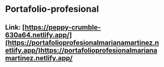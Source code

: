 # Portafolio-profesional
## Link:  [https://peppy-crumble-630a64.netlify.app/](https://portafolioprofesionalmarianamartinez.netlify.app/)https://portafolioprofesionalmarianamartinez.netlify.app/
